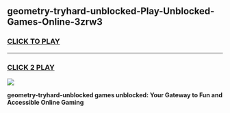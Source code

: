 
## geometry-tryhard-unblocked-Play-Unblocked-Games-Online-3zrw3
<h3>
<a href="https://premium76.site?title=geometry-tryhard-unblocked&ref=25A">CLICK TO PLAY</a></h3>
<hr>

<h3>
<a href="https://premium76.site?title=geometry-tryhard-unblocked&ref=25A">CLICK 2 PLAY</a>
  
</h3>

<a href="https://premium76.site?title=geometry-tryhard-unblocked&ref=25A"><img src="https://clearcache.store/games.png"></a>


**geometry-tryhard-unblocked games unblocked: Your Gateway to Fun and Accessible Online Gaming**
